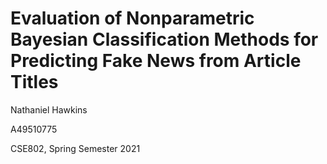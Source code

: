 # Evaluation of Nonparametric Bayesian Classification Methods for Predicting Fake News from Article Titles

Nathaniel Hawkins   

A49510775   

CSE802, Spring Semester 2021   


